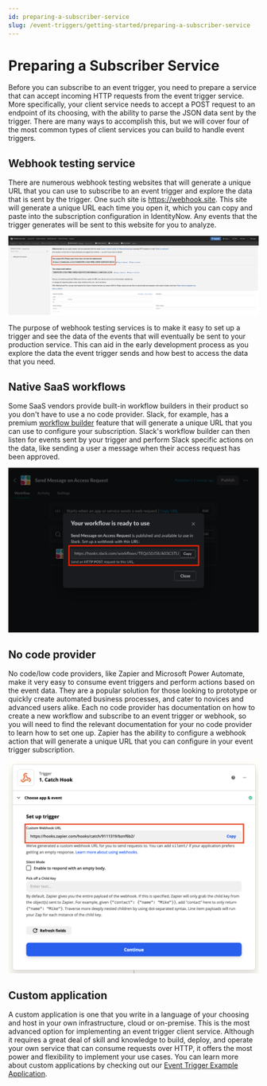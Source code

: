 ```yaml
---
id: preparing-a-subscriber-service
slug: /event-triggers/getting-started/preparing-a-subscriber-service
---
```


# Preparing a Subscriber Service

Before you can subscribe to an event trigger, you need to prepare a service that can accept incoming HTTP requests from the event trigger service.  More specifically, your client service needs to accept a POST request to an endpoint of its choosing, with the ability to parse the JSON data sent by the trigger.  There are many ways to accomplish this, but we will cover four of the most common types of client services you can build to handle event triggers.

## Webhook testing service

There are numerous webhook testing websites that will generate a unique URL that you can use to subscribe to an event trigger and explore the data that is sent by the trigger.  One such site is https://webhook.site.  This site will generate a unique URL each time you open it, which you can copy and paste into the subscription configuration in IdentityNow.  Any events that the trigger generates will be sent to this website for you to analyze.

![Webhook.site](./img/webhook-site.png)

The purpose of webhook testing services is to make it easy to set up a trigger and see the data of the events that will eventually be sent to your production service.  This can aid in the early development process as you explore the data the event trigger sends and how best to access the data that you need.

## Native SaaS workflows

Some SaaS vendors provide built-in workflow builders in their product so you don't have to use a no code provider.  Slack, for example, has a premium [workflow builder](https://slack.com/help/articles/360035692513-Guide-to-Workflow-Builder) feature that will generate a unique URL that you can use to configure your subscription.  Slack's workflow builder can then listen for events sent by your trigger and perform Slack specific actions on the data, like sending a user a message when their access request has been approved.

![Slack workflow](./img/slack-workflow.png)

## No code provider

No code/low code providers, like Zapier and Microsoft Power Automate, make it very easy to consume event triggers and perform actions based on the event data.  They are a popular solution for those looking to prototype or quickly create automated business processes, and cater to novices and advanced users alike.  Each no code provider has documentation on how to create a new workflow and subscribe to an event trigger or webhook, so you will need to find the relevant documentation for your no code provider to learn how to set one up.  Zapier has the ability to configure a webhook action that will generate a unique URL that you can configure in your event trigger subscription.

![Zapier webhook](./img/zapier-webhook.png)

## Custom application

A custom application is one that you write in a language of your choosing and host in your own infrastructure, cloud or on-premise.  This is the most advanced option for implementing an event trigger client service.  Although it requires a great deal of skill and knowledge to build, deploy, and operate your own service that can consume requests over HTTP, it offers the most power and flexibility to implement your use cases.  You can learn more about custom applications by checking out our [Event Trigger Example Application](https://github.com/sailpoint-oss/event-trigger-examples).
